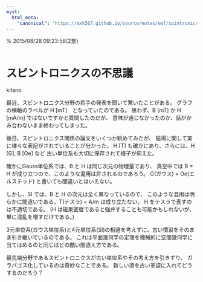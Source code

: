 ```yaml
---
myst:
  html_meta:
    "canonical": "https://mxk567.github.io/source/notes/emf/spintronics.html"
---
```


% 2015/08/28 09:23:58(2票)
```{tags} ノート, 電磁気学, BH対応
```

# スピントロニクスの不思議
kitano

最近、スピントロニクス分野の若手の発表を聞いて驚いたことがある。
グラフの横軸のラベルが H [mT]　となっていたのである。
思わず、B [mT] か H [mA/m] ではないですかと質問したのだが、
意味が通じなかったのか、話がかみ合わないまま終わってしまった。

後日、スピントロニクス関係の論文をいくつか眺めてみたが、
磁場に関して実に様々な表記がされていることが分かった。
H [T] も確かにあり、さらには、H [G], B [Oe] など
古い単位系も大切に保存されて様子が伺えた。

確かにGauss単位系では、B と H は同じ次元の物理量であり、
真空中では B = H が成り立つので、このような混用は許されるのであろう。
G(ガウス) = Oe(エルステッド) と書いても間違いとはいえない。

しかし、SI では、B と H の次元は全く異なっているので、
このような混用は明らかに間違いである。T(テスラ) = A/m は成り立たない。
H をテスラで表すのは不適切である。
(H は磁束密度であると強弁することも可能かもしれないが、単に混乱を増すだけである。)

3元単位系(ガウス単位系)と4元単位系(SI)の相違を考えずに、古い慣習をそのまま引き継いでいるのである。
これは平面幾何学の定理を機械的に空間幾何学に当てはめるのと同じほどの酷い間違え方である。

最先端分野であるスピントロニクスが古い単位系やその考え方を引きずり、
ガラパゴス化しているのは奇妙なことである。
新しい酒を古い革袋に入れてどうするのだろう？
